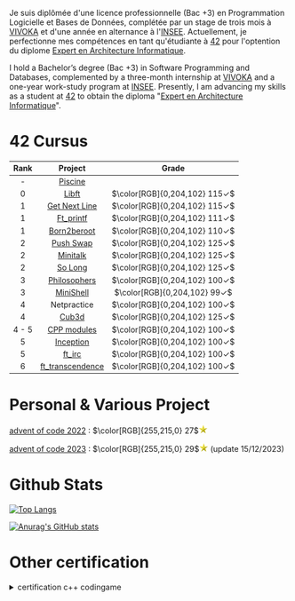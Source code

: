 Je suis diplômée d'une licence professionnelle (Bac +3) en Programmation Logicielle et Bases de Données, complétée par un stage de trois mois à [VIVOKA](https://vivoka.com/) et d'une année en alternance à l'[INSEE](https://www.insee.fr/). Actuellement, je perfectionne mes compétences en tant qu'étudiante à [42](https://42.fr/le-campus-de-paris/42-paris-campus) pour l'optention du diplome [Expert en Architecture Informatique](https://www.francecompetences.fr/recherche/rncp/36137/).



I hold a Bachelor’s degree (Bac +3) in Software Programming and Databases, complemented by a three-month internship at [VIVOKA](https://vivoka.com/) and a one-year work-study program at [INSEE](https://www.insee.fr/). Presently, I am advancing my skills as a student at [42](https://42.fr/en/homepage/) to obtain the diploma "[Expert en Architecture Informatique](https://www.francecompetences.fr/recherche/rncp/36137/)".

# 42 Cursus

|Rank|Project|Grade|
|:-----:|:-----:|:-----:|
|-|[Piscine](https://github.com/Freya-Tenebrae/PiscineC)||
|0|[Libft](https://github.com/Freya-Tenebrae/libft)|$\color[RGB]{0,204,102} 115✓$|
|1|[Get Next Line](https://github.com/Freya-Tenebrae/Get_next_line)|$\color[RGB]{0,204,102} 115✓$|
|1|[Ft_printf](https://github.com/Freya-Tenebrae/ft_printf)|$\color[RGB]{0,204,102} 111✓$|
|1|[Born2beroot](https://github.com/Freya-Tenebrae/Born2beroot)|$\color[RGB]{0,204,102} 110✓$|
|2|[Push Swap](https://github.com/Freya-Tenebrae/Push_Swap)|$\color[RGB]{0,204,102} 125✓$|
|2|[Minitalk](https://github.com/Freya-Tenebrae/Minitalk)|$\color[RGB]{0,204,102} 125✓$|
|2|[So Long](https://github.com/Freya-Tenebrae/So_Long)|$\color[RGB]{0,204,102} 125✓$|
|3|[Philosophers](https://github.com/Freya-Tenebrae/Philosopher)|$\color[RGB]{0,204,102} 100✓$|
|3|[MiniShell](https://github.com/Freya-Tenebrae/MiniShell)|$\color[RGB]{0,204,102} 99✓$|
|4|Netpractice|$\color[RGB]{0,204,102} 100✓$|
|4|[Cub3d](https://github.com/Freya-Tenebrae/Cub3D) |$\color[RGB]{0,204,102} 125✓$|
|4 - 5|[CPP modules](https://github.com/Freya-Tenebrae/cpp)|$\color[RGB]{0,204,102} 100✓$|
|5|[Inception](https://github.com/Freya-Tenebrae/Inception) |$\color[RGB]{0,204,102} 100✓$|
|5|[ft_irc](https://github.com/Freya-Tenebrae/ft_irc) |$\color[RGB]{0,204,102} 100✓$|
|6|[ft_transcendence](https://github.com/Freya-Tenebrae/Transcendence) |$\color[RGB]{0,204,102} 100✓$|

# Personal & Various Project

[advent of code 2022](https://github.com/Freya-Tenebrae/adventofcode2022) : $\color[RGB]{255,215,0} 27$<img src="https://github.com/Freya-Tenebrae/adventofcode2022/blob/main/Golden_star.svg.png" data-canonical-src="https://github.com/Freya-Tenebrae/adventofcode2022/blob/main/Golden_star.svg.png" width="16" height="16" />

[advent of code 2023](https://github.com/Freya-Tenebrae/adventofcode2023) : $\color[RGB]{255,215,0} 29$<img src="https://github.com/Freya-Tenebrae/adventofcode2023/blob/main/Golden_star.svg.png" data-canonical-src="https://github.com/Freya-Tenebrae/adventofcode2022/blob/main/Golden_star.svg.png" width="16" height="16" /> (update 15/12/2023)

# Github Stats

[![Top Langs](https://github-readme-stats.vercel.app/api/top-langs/?username=Freya-Tenebrae&layout=compact&show_icons=true&theme=tokyonight)](https://github.com/anuraghazra/github-readme-stats)

[![Anurag's GitHub stats](https://github-readme-stats.vercel.app/api?username=Freya-Tenebrae&show_icons=true&include_all_commits=true&theme=tokyonight)](https://github.com/anuraghazra/github-readme-stats)

# Other certification

<details>
  <summary>certification c++ codingame</summary>
  
  ![certification c++ codingame](https://github.com/Freya-Tenebrae/Freya-Tenebrae/blob/main/Certification.png)
  
</details>

